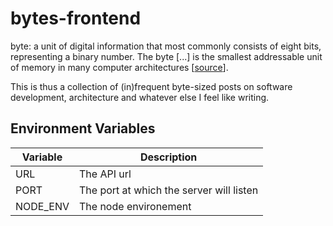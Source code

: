 # bytes-frontend

byte: a unit of digital information that most commonly consists of eight bits, representing a binary number. The byte [...] is the smallest addressable unit of memory in many computer architectures [[source](https://en.wikipedia.org/wiki/Byte)].

This is thus a collection of (in)frequent byte-sized posts on software development, architecture and whatever else I feel like writing.

## Environment Variables

| Variable | Description                              |
| -------- | ---------------------------------------- |
| URL      | The API url                              |
| PORT     | The port at which the server will listen |
| NODE_ENV | The node environement                    |
